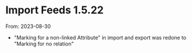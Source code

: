 # Import Feeds 1.5.22
From: 2023-08-30

* "Marking for a non-linked Attribute" in import and export was redone to "Marking for no relation"